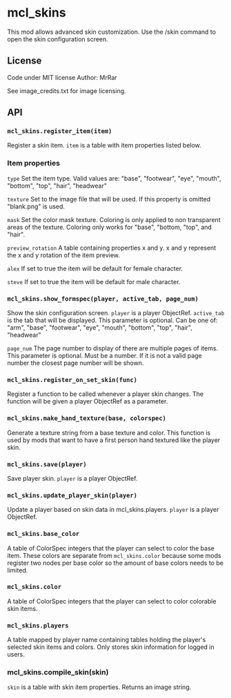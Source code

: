 # mcl_skins

This mod allows advanced skin customization.
Use the /skin command to open the skin configuration screen.

## License
Code under MIT license
Author: MrRar

See image_credits.txt for image licensing.

## API

### `mcl_skins.register_item(item)`
Register a skin item. `item` is a table with item properties listed below.

### Item properties
`type`
Set the item type. Valid values are: "base", "footwear", "eye", "mouth", "bottom", "top", "hair", "headwear"

`texture`
Set to the image file that will be used. If this property is omitted "blank.png" is used.

`mask`
Set the color mask texture. Coloring is only applied to non transparent areas of the texture.
Coloring only works for "base", "bottom, "top", and "hair".

`preview_rotation`
A table containing properties x and y. x and y represent the x and y rotation of the item preview.

`alex`
If set to true the item will be default for female character.

`steve`
If set to true the item will be default for male character.


### `mcl_skins.show_formspec(player, active_tab, page_num)`
Show the skin configuration screen.
`player` is a player ObjectRef.
`active_tab` is the tab that will be displayed. This parameter is optional.
Can be one of: "arm", "base", "footwear", "eye", "mouth", "bottom", "top", "hair", "headwear"

`page_num` The page number to display of there are multiple pages of items.
This parameter is optional. Must be a number. If it is not a valid page number the closest page number will be shown.

### `mcl_skins.register_on_set_skin(func)`
Register a function to be called whenever a player skin changes.
The function will be given a player ObjectRef as a parameter.

### `mcl_skins.make_hand_texture(base, colorspec)`
Generate a texture string from a base texture and color.
This function is used by mods that want to have a first person hand textured like the player skin.

### `mcl_skins.save(player)`
Save player skin. `player` is a player ObjectRef.

### `mcl_skins.update_player_skin(player)`
Update a player based on skin data in mcl_skins.players.
`player` is a player ObjectRef.

### `mcl_skins.base_color`
A table of ColorSpec integers that the player can select to color the base item.
These colors are separate from `mcl_skins.color` because some mods register two nodes per base color so the amount of base colors needs to be limited.

### `mcl_skins.color`
A table of ColorSpec integers that the player can select to color colorable skin items.

### `mcl_skins.players`
A table mapped by player name containing tables holding the player's selected skin items and colors.
Only stores skin information for logged in users.

### mcl_skins.compile_skin(skin)
`skin` is a table with skin item properties.
Returns an image string.
